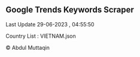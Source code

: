 

## Google Trends Keywords Scraper 
 
Last Update 29-06-2023 , 04:55:50

Country List :
VIETNAM.json



© Abdul Muttaqin 
